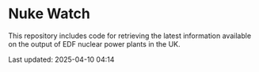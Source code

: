 # Nuke Watch

This repository includes code for retrieving the latest information available on the output of EDF nuclear power plants in the UK.

Last updated: 2025-04-10 04:14